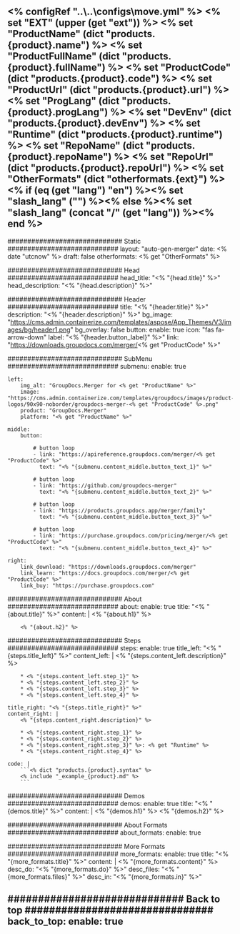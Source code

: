 <% configRef "..\\..\\configs\\move.yml" %>
<% set "EXT" (upper (get "ext")) %>
<% set "ProductName" (dict "products.{product}.name") %>
<% set "ProductFullName" (dict "products.{product}.fullName") %>
<% set "ProductCode" (dict "products.{product}.code") %>
<% set "ProductUrl" (dict "products.{product}.url") %>
<% set "ProgLang" (dict "products.{product}.progLang") %>
<% set "DevEnv" (dict "products.{product}.devEnv") %>
<% set "Runtime" (dict "products.{product}.runtime") %>
<% set "RepoName" (dict "products.{product}.repoName") %>
<% set "RepoUrl" (dict "products.{product}.repoUrl") %>
<% set "OtherFormats" (dict "otherformats.{ext}") %>
<% if (eq (get "lang") "en") %><% set "slash_lang" ("") %><% else %><% set "slash_lang" (concat "/" (get "lang")) %><% end %>
---
############################# Static ############################
layout: "auto-gen-merger"
date: <% date "utcnow" %>
draft: false
otherformats: <% get "OtherFormats" %>

############################# Head ############################
head_title: "<% "{head.title}" %>"
head_description: "<% "{head.description}" %>"

############################# Header ############################
title: "<% "{header.title}" %>"
description: "<% "{header.description}" %>"
bg_image: "https://cms.admin.containerize.com/templates/aspose/App_Themes/V3/images/bg/header1.png"
bg_overlay: false
button:
    enable: true
    icon: "fas fa-arrow-down"
    label: "<% "{header.button_label}" %>"
    link: "https://downloads.groupdocs.com/merger/<% get "ProductCode" %>"

############################# SubMenu ############################
submenu:
    enable: true

    left:
        img_alt: "GroupDocs.Merger for <% get "ProductName" %>"
        image: "https://cms.admin.containerize.com/templates/groupdocs/images/product-logos/90x90-noborder/groupdocs-merger-<% get "ProductCode" %>.png"
        product: "GroupDocs.Merger"
        platform: "<% get "ProductName" %>"

    middle:
        button:

            # button loop
            - link: "https://apireference.groupdocs.com/merger/<% get "ProductCode" %>"
              text: "<% "{submenu.content_middle.button_text_1}" %>"

            # button loop
            - link: "https://github.com/groupdocs-merger"
              text: "<% "{submenu.content_middle.button_text_2}" %>"

            # button loop
            - link: "https://products.groupdocs.app/merger/family"
              text: "<% "{submenu.content_middle.button_text_3}" %>"

            # button loop
            - link: "https://purchase.groupdocs.com/pricing/merger/<% get "ProductCode" %>"
              text: "<% "{submenu.content_middle.button_text_4}" %>"

    right:
        link_download: "https://downloads.groupdocs.com/merger"
        link_learn: "https://docs.groupdocs.com/merger/<% get "ProductCode" %>"
        link_buy: "https://purchase.groupdocs.com"

############################# About ############################
about:
    enable: true
    title: "<% "{about.title}" %>"
    content: |
        <% "{about.h1}" %>
        
        <% "{about.h2}" %>

############################# Steps ############################
steps:
    enable: true
    title_left: "<% "{steps.title_left}" %>"
    content_left: |
        <% "{steps.content_left.description}" %>
        
        * <% "{steps.content_left.step_1}" %>
        * <% "{steps.content_left.step_2}" %>
        * <% "{steps.content_left.step_3}" %>
        * <% "{steps.content_left.step_4}" %>

    title_right: "<% "{steps.title_right}" %>"
    content_right: |
        <% "{steps.content_right.description}" %>

        * <% "{steps.content_right.step_1}" %>
        * <% "{steps.content_right.step_2}" %>
        * <% "{steps.content_right.step_3}" %>: <% get "Runtime" %>
        * <% "{steps.content_right.step_4}" %>
         
    code: |
        ```<% dict "products.{product}.syntax" %>    
        <% include "_example_{product}.md" %>
        ```

############################# Demos ############################
demos:
    enable: true
    title: "<% "{demos.title}" %>"
    content: |
       <% "{demos.h1}" %>
       <% "{demos.h2}" %>
        
############################# About Formats ############################
about_formats:
    enable: true

############################# More Formats ############################
more_formats:
    enable: true
    title: "<% "{more_formats.title}" %>"
    content: |
        <% "{more_formats.content}" %>
    desc_do: "<% "{more_formats.do}" %>"
    desc_files: "<% "{more_formats.files}" %>"
    desc_in: "<% "{more_formats.in}" %>"

############################# Back to top ###############################
back_to_top:
    enable: true
---